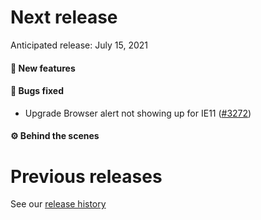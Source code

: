 # Next release

Anticipated release: July 15, 2021

#### 🚀 New features

#### 🐛 Bugs fixed

- Upgrade Browser alert not showing up for IE11 ([#3272])

#### ⚙️ Behind the scenes

# Previous releases

See our [release history](https://github.com/CMSgov/eAPD/releases)

[#3272]: https://github.com/CMSgov/eAPD/issues/3272
